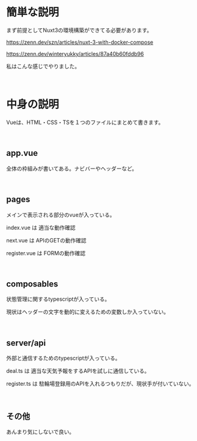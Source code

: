 # 簡単な説明

まず前提としてNuxt3の環境構築ができてる必要があります。

https://zenn.dev/szn/articles/nuxt-3-with-docker-compose

https://zenn.dev/winteryukky/articles/87a40b60fddb96

私はこんな感じでやりました。

<br>

# 中身の説明

Vueは、HTML・CSS・TSを１つのファイルにまとめて書きます。

<br>

## app.vue

全体の枠組みが書いてある。ナビバーやヘッダーなど。

<br>

## pages

メインで表示される部分のvueが入っている。

index.vue は 適当な動作確認

next.vue は APIのGETの動作確認

register.vue は FORMの動作確認

<br>

## composables

状態管理に関するtypescriptが入っている。

現状はヘッダーの文字を動的に変えるための変数しか入っていない。

<br>

## server/api

外部と通信するためのtypescriptが入っている。

deal.ts は 適当な天気予報をするAPIを試しに通信している。

register.ts は 駐輪場登録用のAPIを入れるつもりだが、現状手が付いていない。

<br>

## その他

あんまり気にしないで良い。



